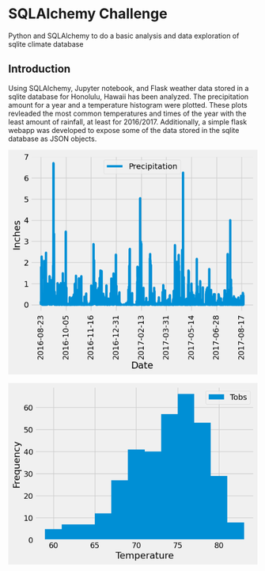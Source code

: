 # SQLAlchemy Challenge
Python and SQLAlchemy to do a basic analysis and data exploration of sqlite climate database

## Introduction
Using SQLAlchemy, Jupyter notebook, and Flask weather data stored in a sqlite database for Honolulu, Hawaii has been analyzed. The precipitation amount for a year and a temperature histogram were plotted. These plots revleaded the most common temperatures and times of the year with the least amount of rainfall, at least for 2016/2017. Additionally, a simple flask webapp was developed to expose some of the data stored in the sqlite database as JSON objects.

![precipitation](HawaiiTime/images/rainfall.png "Precipitation")

![Temperature](HawaiiTime/images/temperature.png "Temperature")   